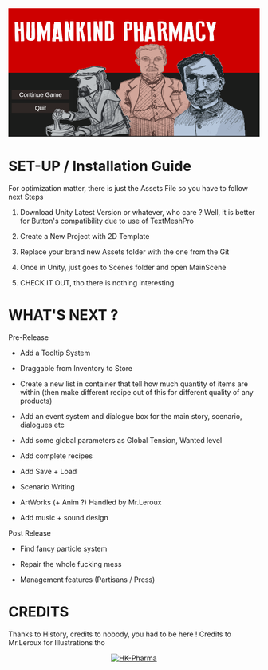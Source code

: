 <div align="center">
    <a href="https://github.com/Olondutsu/HK-PHARMA">
 	<img src="https://raw.githubusercontent.com/Olondutsu/HK-Pharma/main/SrcImg.png" alt="Humankind Pharmacy"/>
    </a>

</div>

# SET-UP / Installation Guide

For optimization matter, there is just the Assets File so you have to follow next Steps

1) Download Unity Latest Version or whatever, who care ? Well, it is better for Button's compatibility due to use of TextMeshPro

2) Create a New Project with 2D Template

3) Replace your brand new Assets folder with the one from the Git

4) Once in Unity, just goes to Scenes folder and open MainScene

5) CHECK IT OUT, tho there is nothing interesting

# WHAT'S NEXT ?

Pre-Release 

- Add a Tooltip System

- Draggable from Inventory to Store 

- Create a new list in container that tell how much quantity of items are within (then make different recipe out of this for different quality of any products)

- Add an event system and dialogue box for the main story, scenario, dialogues etc

- Add some global parameters as Global Tension, Wanted level

- Add complete recipes 

- Add Save + Load

- Scenario Writing

- ArtWorks (+ Anim ?) Handled by Mr.Leroux

- Add music + sound design

Post Release

- Find fancy particle system

- Repair the whole fucking mess

- Management features (Partisans / Press)


# CREDITS

Thanks to History, credits to nobody, you had to be here !
Credits to Mr.Leroux for Illustrations tho

<div align="center">
    <a href="https://github.com/Olondutsu/HK-PHARMA">
 	<img src=https://i.imgur.com/Gv4k0O7.jpeg" alt="HK-Pharma"/>
    </a>

</div>
